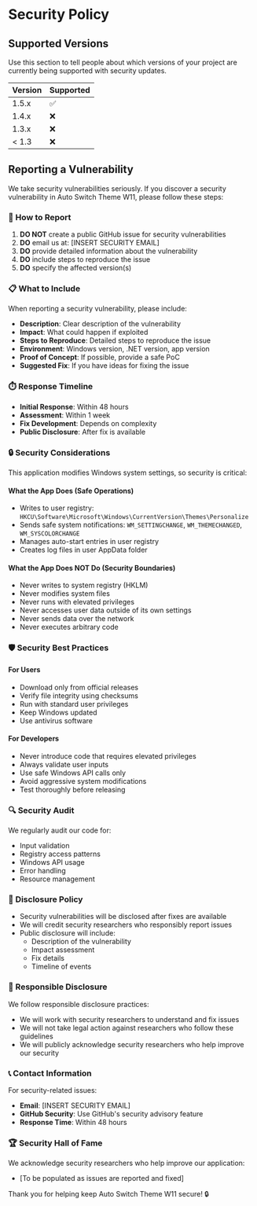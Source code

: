 # Security Policy

## Supported Versions

Use this section to tell people about which versions of your project are currently being supported with security updates.

| Version | Supported          |
| ------- | ------------------ |
| 1.5.x   | :white_check_mark: |
| 1.4.x   | :x:                |
| 1.3.x   | :x:                |
| < 1.3   | :x:                |

## Reporting a Vulnerability

We take security vulnerabilities seriously. If you discover a security vulnerability in Auto Switch Theme W11, please follow these steps:

### 🚨 How to Report

1. **DO NOT** create a public GitHub issue for security vulnerabilities
2. **DO** email us at: [INSERT SECURITY EMAIL]
3. **DO** provide detailed information about the vulnerability
4. **DO** include steps to reproduce the issue
5. **DO** specify the affected version(s)

### 📋 What to Include

When reporting a security vulnerability, please include:

- **Description**: Clear description of the vulnerability
- **Impact**: What could happen if exploited
- **Steps to Reproduce**: Detailed steps to reproduce the issue
- **Environment**: Windows version, .NET version, app version
- **Proof of Concept**: If possible, provide a safe PoC
- **Suggested Fix**: If you have ideas for fixing the issue

### ⏱️ Response Timeline

- **Initial Response**: Within 48 hours
- **Assessment**: Within 1 week
- **Fix Development**: Depends on complexity
- **Public Disclosure**: After fix is available

### 🔒 Security Considerations

This application modifies Windows system settings, so security is critical:

#### What the App Does (Safe Operations)
- Writes to user registry: `HKCU\Software\Microsoft\Windows\CurrentVersion\Themes\Personalize`
- Sends safe system notifications: `WM_SETTINGCHANGE`, `WM_THEMECHANGED`, `WM_SYSCOLORCHANGE`
- Manages auto-start entries in user registry
- Creates log files in user AppData folder

#### What the App Does NOT Do (Security Boundaries)
- Never writes to system registry (HKLM)
- Never modifies system files
- Never runs with elevated privileges
- Never accesses user data outside of its own settings
- Never sends data over the network
- Never executes arbitrary code

### 🛡️ Security Best Practices

#### For Users
- Download only from official releases
- Verify file integrity using checksums
- Run with standard user privileges
- Keep Windows updated
- Use antivirus software

#### For Developers
- Never introduce code that requires elevated privileges
- Always validate user inputs
- Use safe Windows API calls only
- Avoid aggressive system modifications
- Test thoroughly before releasing

### 🔍 Security Audit

We regularly audit our code for:
- Input validation
- Registry access patterns
- Windows API usage
- Error handling
- Resource management

### 📝 Disclosure Policy

- Security vulnerabilities will be disclosed after fixes are available
- We will credit security researchers who responsibly report issues
- Public disclosure will include:
  - Description of the vulnerability
  - Impact assessment
  - Fix details
  - Timeline of events

### 🤝 Responsible Disclosure

We follow responsible disclosure practices:
- We will work with security researchers to understand and fix issues
- We will not take legal action against researchers who follow these guidelines
- We will publicly acknowledge security researchers who help improve our security

### 📞 Contact Information

For security-related issues:
- **Email**: [INSERT SECURITY EMAIL]
- **GitHub Security**: Use GitHub's security advisory feature
- **Response Time**: Within 48 hours

### 🏆 Security Hall of Fame

We acknowledge security researchers who help improve our application:

- [To be populated as issues are reported and fixed]

Thank you for helping keep Auto Switch Theme W11 secure! 🔒
